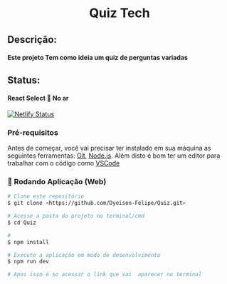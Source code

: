 <h1 Align="Center">Quiz Tech</h1>

<h2>Descrição:</h2>

<h4>Este projeto Tem como ideia um quiz de perguntas variadas</h4>

## <h2>Status:</h2>

<h4>React Select 🚀 No ar</h4>


[![Netlify Status](https://api.netlify.com/api/v1/badges/15af9d72-60ce-49ec-8244-d4e88a0c0b8a/deploy-status)](https://quiiztech.netlify.app/)

### Pré-requisitos

Antes de começar, você vai precisar ter instalado em sua máquina as seguintes ferramentas:
[Git](https://git-scm.com), [Node.js](https://nodejs.org/en/). 
Além disto é bom ter um editor para trabalhar com o código como [VSCode](https://code.visualstudio.com/)

### 🎲 Rodando Aplicação (Web)

```bash
# Clone este repositório
$ git clone <https://github.com/Dyeison-Felipe/Quiz.git>

# Acesse a pasta do projeto no terminal/cmd
$ cd Quiz

# 
$ npm install

# Execute a aplicação em modo de desenvolvimento
$ npm run dev

# Apos isso é so acessar o link que vai  aparecer no terminal
```